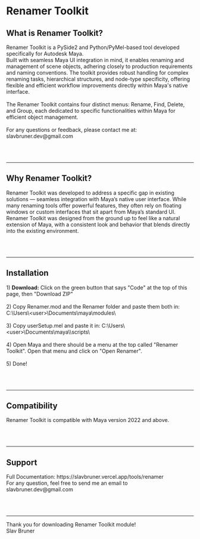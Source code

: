 <h1>Renamer Toolkit</h1>

<h2>What is Renamer Toolkit?</h2>
Renamer Toolkit is a PySide2 and Python/PyMel-based tool developed specifically for Autodesk Maya.<br>
Built with seamless Maya UI integration in mind, it enables renaming and management of scene objects, adhering closely to production requirements and naming conventions. The toolkit provides robust handling for complex renaming tasks, hierarchical structures, and node-type specificity, offering flexible and efficient workflow improvements directly within Maya's native interface.
<br><br>The Renamer Toolkit contains four distinct menus: Rename, Find, Delete, and Group, each dedicated to specific functionalities within Maya for efficient object management.
<br><br>
For any questions or feedback, please contact me at: slavbruner.dev@gmail.com

<br><br>
<hr>
<h2>Why Renamer Toolkit?</h2>
Renamer Toolkit was developed to address a specific gap in existing solutions — seamless integration with Maya’s native user interface. While many renaming tools offer powerful features, they often rely on floating windows or custom interfaces that sit apart from Maya’s standard UI. Renamer Toolkit was designed from the ground up to feel like a natural extension of Maya, with a consistent look and behavior that blends directly into the existing environment.

<br><br>
<hr>
<h2>Installation</h2>
1) <b>Download:</b> Click on the green button that says "Code" at the top of this page, then "Download ZIP"<br><br>
2) Copy Renamer.mod and the Renamer folder and paste them both in: C:\Users\&lt;user&gt;\Documents\maya\modules\<br><br>
3) Copy userSetup.mel and paste it in: C:\Users\&lt;user&gt;\Documents\maya\<Maya Version>\scripts\<br><br>
4) Open Maya and there should be a menu at the top called "Renamer Toolkit". Open that menu and click on "Open Renamer".<br><br>
5) Done!

<br><br>
<hr>
<h2>Compatibility</h2>
Renamer Toolkit is compatible with Maya version 2022 and above.

<br><br>
<hr>
<h2>Support</h2>
Full Documentation: https://slavbruner.vercel.app/tools/renamer<br>
For any question, feel free to send me an email to slavbruner.dev@gmail.com

<br><br>
<hr>

Thank you for downloading Renamer Toolkit module!<br>
Slav Bruner
